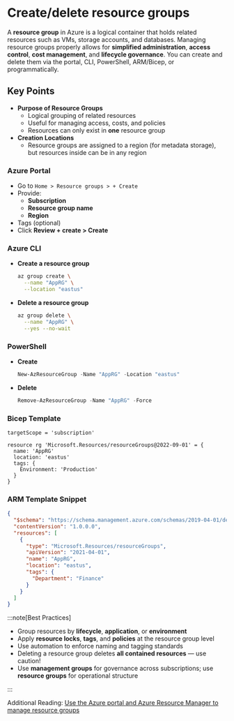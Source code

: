 # Create/delete resource groups

A **resource group** in Azure is a logical container that holds related resources such as VMs, storage accounts, and databases. Managing resource groups properly allows for **simplified administration**, **access control**, **cost management**, and **lifecycle governance**. You can create and delete them via the portal, CLI, PowerShell, ARM/Bicep, or programmatically.

## Key Points

- **Purpose of Resource Groups**
  - Logical grouping of related resources
  - Useful for managing access, costs, and policies
  - Resources can only exist in **one** resource group
- **Creation Locations**
  - Resource groups are assigned to a region (for metadata storage), but resources inside can be in any region

### Azure Portal

- Go to `Home > Resource groups > + Create`
- Provide:
  - **Subscription**
  - **Resource group name**
  - **Region**
- Tags (optional)
- Click **Review + create > Create**

### Azure CLI

- **Create a resource group**

  ```bash title="Shell"
  az group create \
    --name "AppRG" \
    --location "eastus"
  ```

- **Delete a resource group**

  ```bash title="Shell"
  az group delete \
    --name "AppRG" \
    --yes --no-wait
  ```

### PowerShell

- **Create**

  ```powershell title="PowerShell"
  New-AzResourceGroup -Name "AppRG" -Location "eastus"
  ```

- **Delete**

  ```powershell title="PowerShell"
  Remove-AzResourceGroup -Name "AppRG" -Force
  ```

### Bicep Template

```bicep title="Bicep - Define Resource Group"
targetScope = 'subscription'

resource rg 'Microsoft.Resources/resourceGroups@2022-09-01' = {
  name: 'AppRG'
  location: 'eastus'
  tags: {
    Environment: 'Production'
  }
}
```

### ARM Template Snippet

```json title="ARM Template"
{
  "$schema": "https://schema.management.azure.com/schemas/2019-04-01/deploymentTemplate.json#",
  "contentVersion": "1.0.0.0",
  "resources": [
    {
      "type": "Microsoft.Resources/resourceGroups",
      "apiVersion": "2021-04-01",
      "name": "AppRG",
      "location": "eastus",
      "tags": {
        "Department": "Finance"
      }
    }
  ]
}
```

:::note[Best Practices]

- Group resources by **lifecycle**, **application**, or **environment**
- Apply **resource locks**, **tags**, and **policies** at the resource group level
- Use automation to enforce naming and tagging standards
- Deleting a resource group deletes **all contained resources** — use caution!
- Use **management groups** for governance across subscriptions; use **resource groups** for operational structure

:::

Additional Reading: [Use the Azure portal and Azure Resource Manager to manage resource groups](https://learn.microsoft.com/en-us/azure/azure-resource-manager/management/manage-resource-groups-portal)
